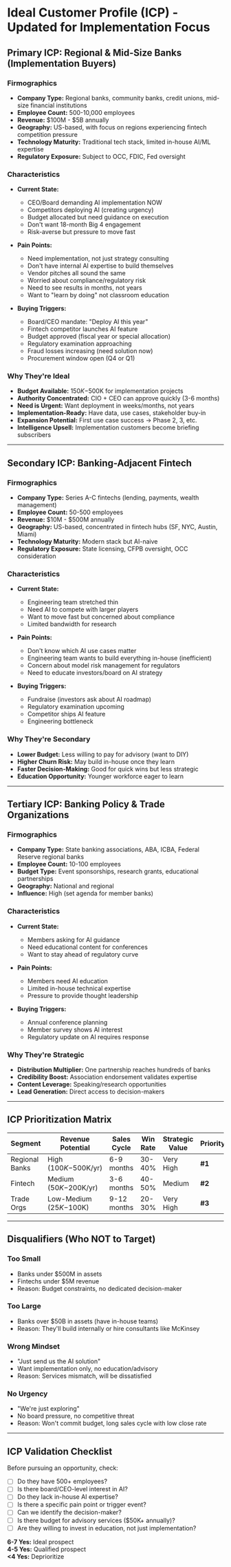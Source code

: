 # Ideal Customer Profile (ICP) - Updated for Implementation Focus

## Primary ICP: Regional & Mid-Size Banks (Implementation Buyers)

### Firmographics
- **Company Type:** Regional banks, community banks, credit unions, mid-size financial institutions
- **Employee Count:** 500-10,000 employees
- **Revenue:** $100M - $5B annually
- **Geography:** US-based, with focus on regions experiencing fintech competition pressure
- **Technology Maturity:** Traditional tech stack, limited in-house AI/ML expertise
- **Regulatory Exposure:** Subject to OCC, FDIC, Fed oversight

### Characteristics
- **Current State:**
  - CEO/Board demanding AI implementation NOW
  - Competitors deploying AI (creating urgency)
  - Budget allocated but need guidance on execution
  - Don't want 18-month Big 4 engagement
  - Risk-averse but pressure to move fast
  
- **Pain Points:**
  - Need implementation, not just strategy consulting
  - Don't have internal AI expertise to build themselves
  - Vendor pitches all sound the same
  - Worried about compliance/regulatory risk
  - Need to see results in months, not years
  - Want to "learn by doing" not classroom education
  
- **Buying Triggers:**
  - Board/CEO mandate: "Deploy AI this year"
  - Fintech competitor launches AI feature
  - Budget approved (fiscal year or special allocation)
  - Regulatory examination approaching
  - Fraud losses increasing (need solution now)
  - Procurement window open (Q4 or Q1)

### Why They're Ideal
- **Budget Available:** $150K-$500K for implementation projects
- **Authority Concentrated:** CIO + CEO can approve quickly (3-6 months)
- **Need is Urgent:** Want deployment in weeks/months, not years
- **Implementation-Ready:** Have data, use cases, stakeholder buy-in
- **Expansion Potential:** First use case success → Phase 2, 3, etc.
- **Intelligence Upsell:** Implementation customers become briefing subscribers

---

## Secondary ICP: Banking-Adjacent Fintech

### Firmographics
- **Company Type:** Series A-C fintechs (lending, payments, wealth management)
- **Employee Count:** 50-500 employees
- **Revenue:** $10M - $500M annually
- **Geography:** US-based, concentrated in fintech hubs (SF, NYC, Austin, Miami)
- **Technology Maturity:** Modern stack but AI-naive
- **Regulatory Exposure:** State licensing, CFPB oversight, OCC consideration

### Characteristics
- **Current State:**
  - Engineering team stretched thin
  - Need AI to compete with larger players
  - Want to move fast but concerned about compliance
  - Limited bandwidth for research
  
- **Pain Points:**
  - Don't know which AI use cases matter
  - Engineering team wants to build everything in-house (inefficient)
  - Concern about model risk management for regulators
  - Need to educate investors/board on AI strategy
  
- **Buying Triggers:**
  - Fundraise (investors ask about AI roadmap)
  - Regulatory examination upcoming
  - Competitor ships AI feature
  - Engineering bottleneck

### Why They're Secondary
- **Lower Budget:** Less willing to pay for advisory (want to DIY)
- **Higher Churn Risk:** May build in-house once they learn
- **Faster Decision-Making:** Good for quick wins but less strategic
- **Education Opportunity:** Younger workforce eager to learn

---

## Tertiary ICP: Banking Policy & Trade Organizations

### Firmographics
- **Company Type:** State banking associations, ABA, ICBA, Federal Reserve regional banks
- **Employee Count:** 10-100 employees
- **Budget Type:** Event sponsorships, research grants, educational partnerships
- **Geography:** National and regional
- **Influence:** High (set agenda for member banks)

### Characteristics
- **Current State:**
  - Members asking for AI guidance
  - Need educational content for conferences
  - Want to stay ahead of regulatory curve
  
- **Pain Points:**
  - Members need AI education
  - Limited in-house technical expertise
  - Pressure to provide thought leadership
  
- **Buying Triggers:**
  - Annual conference planning
  - Member survey shows AI interest
  - Regulatory update on AI requires response

### Why They're Strategic
- **Distribution Multiplier:** One partnership reaches hundreds of banks
- **Credibility Boost:** Association endorsement validates expertise
- **Content Leverage:** Speaking/research opportunities
- **Lead Generation:** Direct access to decision-makers

---

## ICP Prioritization Matrix

| Segment | Revenue Potential | Sales Cycle | Win Rate | Strategic Value | Priority |
|---------|------------------|-------------|----------|----------------|----------|
| Regional Banks | High ($100K-$500K/yr) | 6-9 months | 30-40% | Very High | **#1** |
| Fintech | Medium ($50K-$200K/yr) | 3-6 months | 40-50% | Medium | **#2** |
| Trade Orgs | Low-Medium ($25K-$100K) | 9-12 months | 20-30% | Very High | **#3** |

---

## Disqualifiers (Who NOT to Target)

### Too Small
- Banks under $500M in assets
- Fintechs under $5M revenue
- Reason: Budget constraints, no dedicated decision-maker

### Too Large
- Banks over $50B in assets (have in-house teams)
- Reason: They'll build internally or hire consultants like McKinsey

### Wrong Mindset
- "Just send us the AI solution"
- Want implementation only, no education/advisory
- Reason: Services mismatch, will be dissatisfied

### No Urgency
- "We're just exploring"
- No board pressure, no competitive threat
- Reason: Won't commit budget, long sales cycle with low close rate

---

## ICP Validation Checklist

Before pursuing an opportunity, check:
- [ ] Do they have 500+ employees?
- [ ] Is there board/CEO-level interest in AI?
- [ ] Do they lack in-house AI expertise?
- [ ] Is there a specific pain point or trigger event?
- [ ] Can we identify the decision-maker?
- [ ] Is there budget for advisory services ($50K+ annually)?
- [ ] Are they willing to invest in education, not just implementation?

**6-7 Yes:** Ideal prospect  
**4-5 Yes:** Qualified prospect  
**<4 Yes:** Deprioritize
